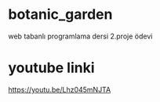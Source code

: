# botanic_garden 

web tabanlı programlama dersi 2.proje ödevi

# youtube linki

https://youtu.be/Lhz045mNJTA

